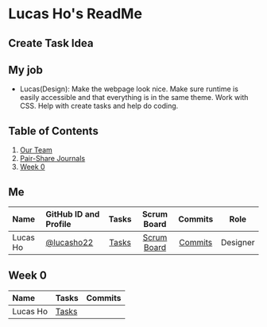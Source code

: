 # Lucas Ho's ReadMe
## Create Task Idea

## My job
* Lucas(Design): Make the webpage look nice. Make sure runtime is easily accessible and that everything is in the same theme. Work with CSS. Help with create tasks and help do coding.

## Table of Contents
1. [Our Team](https://github.com/jacksongolding/Nut-Team/blob/main/README.md#our-team)
2. [Pair-Share Journals](https://github.com/jacksongolding/Nut-Team/blob/main/README.md#pair-share-journal-teams)
3. [Week 0](https://github.com/lucasho22flask_portfolio/blob/main/README.md#week-0)


## Me
| Name | GitHub ID and Profile | Tasks | Scrum Board | Commits | Role | 
|:-----|:----------------------|:-----:|:-----------:|:-------:|:-------:|
| Lucas Ho | [@lucasho22](https://github.com/lucasho22) | [Tasks](https://github.com/jacksongolding/Nut-Team/issues/assigned/lucasho22) |[Scrum Board](https://github.com/jacksongolding/Nut-Team/projects/1) |[Commits](https://github.com/jacksongolding/Nut-Team/commits?author=lucasho22) | Designer

## Week 0
| Name | Tasks | Commits |
|:-----|:----------------------|:-----:|
| Lucas Ho | [Tasks]() | |
